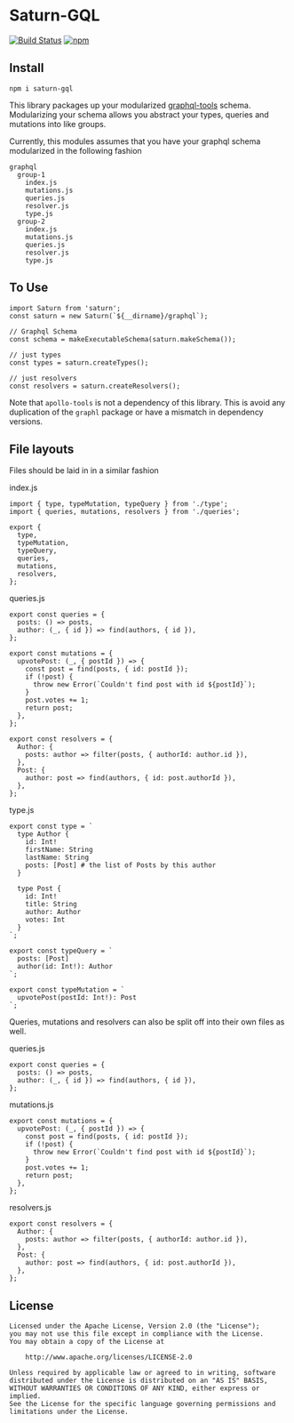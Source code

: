 # Saturn-GQL

[![Build Status](https://travis-ci.org/electric-it/saturn-gql.svg?branch=master)](https://travis-ci.org/electric-it/saturn-gql)
[![npm](https://img.shields.io/npm/v/npm.svg)](https://www.npmjs.com/package/saturn-gql)


## Install
```
npm i saturn-gql
```

This library packages up your modularized [graphql-tools](https://github.com/apollographql/graphql-tools) schema. Modularizing your schema allows you
abstract your types, queries and mutations into like groups.

Currently, this modules assumes that you have your graphql schema modularized in the following fashion

```
graphql
  group-1
    index.js
    mutations.js
    queries.js
    resolver.js
    type.js
  group-2
    index.js
    mutations.js
    queries.js
    resolver.js
    type.js
```

## To Use
```
import Saturn from 'saturn';
const saturn = new Saturn(`${__dirname}/graphql`);
```

```
// Graphql Schema
const schema = makeExecutableSchema(saturn.makeSchema());

// just types
const types = saturn.createTypes();

// just resolvers
const resolvers = saturn.createResolvers();
```

Note that `apollo-tools` is not a dependency of this library. This is avoid any duplication of the `graphl` package or have a mismatch in dependency versions.

## File layouts
Files should be laid in in a similar fashion

index.js
```
import { type, typeMutation, typeQuery } from './type';
import { queries, mutations, resolvers } from './queries';

export {
  type,
  typeMutation,
  typeQuery,
  queries,
  mutations,
  resolvers,
};
```

queries.js
```
export const queries = {
  posts: () => posts,
  author: (_, { id }) => find(authors, { id }),
};

export const mutations = {
  upvotePost: (_, { postId }) => {
    const post = find(posts, { id: postId });
    if (!post) {
      throw new Error(`Couldn't find post with id ${postId}`);
    }
    post.votes += 1;
    return post;
  },
};

export const resolvers = {
  Author: {
    posts: author => filter(posts, { authorId: author.id }),
  },
  Post: {
    author: post => find(authors, { id: post.authorId }),
  },
};
```

type.js
```
export const type = `
  type Author {
    id: Int!
    firstName: String
    lastName: String
    posts: [Post] # the list of Posts by this author
  }

  type Post {
    id: Int!
    title: String
    author: Author
    votes: Int
  }
`;

export const typeQuery = `
  posts: [Post]
  author(id: Int!): Author
`;

export const typeMutation = `
  upvotePost(postId: Int!): Post
`;
```
Queries, mutations and resolvers can also be split off into their own files as well.

queries.js
```
export const queries = {
  posts: () => posts,
  author: (_, { id }) => find(authors, { id }),
};
```

mutations.js
```
export const mutations = {
  upvotePost: (_, { postId }) => {
    const post = find(posts, { id: postId });
    if (!post) {
      throw new Error(`Couldn't find post with id ${postId}`);
    }
    post.votes += 1;
    return post;
  },
};
```

resolvers.js
```
export const resolvers = {
  Author: {
    posts: author => filter(posts, { authorId: author.id }),
  },
  Post: {
    author: post => find(authors, { id: post.authorId }),
  },
};
```


## License

```
Licensed under the Apache License, Version 2.0 (the "License");
you may not use this file except in compliance with the License.
You may obtain a copy of the License at

    http://www.apache.org/licenses/LICENSE-2.0

Unless required by applicable law or agreed to in writing, software
distributed under the License is distributed on an "AS IS" BASIS,
WITHOUT WARRANTIES OR CONDITIONS OF ANY KIND, either express or implied.
See the License for the specific language governing permissions and
limitations under the License.
